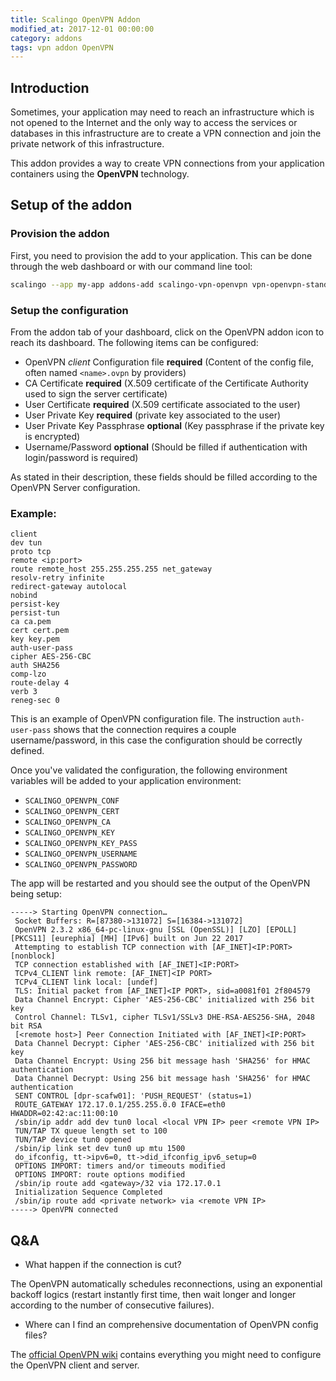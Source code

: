 ```yaml
---
title: Scalingo OpenVPN Addon
modified_at: 2017-12-01 00:00:00
category: addons
tags: vpn addon OpenVPN
---
```


## Introduction

Sometimes, your application may need to reach an infrastructure which
is not opened to the Internet and the only way to access the services
or databases in this infrastructure are to create a VPN connection and
join the private network of this infrastructure.

This addon provides a way to create VPN connections from your application
containers using the **OpenVPN** technology.

## Setup of the addon

### Provision the addon

First, you need to provision the add to your application. This can be done
through the web dashboard or with our command line tool:

```bash
scalingo --app my-app addons-add scalingo-vpn-openvpn vpn-openvpn-standard
```

### Setup the configuration

From the addon tab of your dashboard, click on the OpenVPN addon icon to reach
its dashboard. The following items can be configured:

* OpenVPN *client* Configuration file **required** (Content of the config file, often named `<name>.ovpn` by providers)
* CA Certificate   **required** (X.509 certificate of the Certificate Authority used to sign the server certificate)
* User Certificate **required** (X.509 certificate associated to the user)
* User Private Key **required** (private key associated to the user)
* User Private Key Passphrase **optional** (Key passphrase if the private key is encrypted)
* Username/Password **optional** (Should be filled if authentication with login/password is required)

As stated in their description, these fields should be filled according to the
OpenVPN Server configuration.

### Example:

```
client
dev tun
proto tcp
remote <ip:port>
route remote_host 255.255.255.255 net_gateway
resolv-retry infinite
redirect-gateway autolocal
nobind
persist-key
persist-tun
ca ca.pem
cert cert.pem
key key.pem
auth-user-pass
cipher AES-256-CBC
auth SHA256
comp-lzo
route-delay 4
verb 3
reneg-sec 0
```

This is an example of OpenVPN configuration file. The instruction
`auth-user-pass` shows that the connection requires a couple
username/password, in this case the configuration should be correctly defined.

Once you've validated the configuration, the following environment variables
will be added to your application environment:

* `SCALINGO_OPENVPN_CONF`
* `SCALINGO_OPENVPN_CERT`
* `SCALINGO_OPENVPN_CA`
* `SCALINGO_OPENVPN_KEY`
* `SCALINGO_OPENVPN_KEY_PASS`
* `SCALINGO_OPENVPN_USERNAME`
* `SCALINGO_OPENVPN_PASSWORD`

The app will be restarted and you should see the output of the OpenVPN being setup:

```
-----> Starting OpenVPN connection…
 Socket Buffers: R=[87380->131072] S=[16384->131072]
 OpenVPN 2.3.2 x86_64-pc-linux-gnu [SSL (OpenSSL)] [LZO] [EPOLL] [PKCS11] [eurephia] [MH] [IPv6] built on Jun 22 2017
 Attempting to establish TCP connection with [AF_INET]<IP:PORT> [nonblock]
 TCP connection established with [AF_INET]<IP:PORT>
 TCPv4_CLIENT link remote: [AF_INET]<IP PORT>
 TCPv4_CLIENT link local: [undef]
 TLS: Initial packet from [AF_INET]<IP PORT>, sid=a0081f01 2f804579
 Data Channel Encrypt: Cipher 'AES-256-CBC' initialized with 256 bit key
 Control Channel: TLSv1, cipher TLSv1/SSLv3 DHE-RSA-AES256-SHA, 2048 bit RSA
 [<remote host>] Peer Connection Initiated with [AF_INET]<IP:PORT>
 Data Channel Decrypt: Cipher 'AES-256-CBC' initialized with 256 bit key
 Data Channel Encrypt: Using 256 bit message hash 'SHA256' for HMAC authentication
 Data Channel Decrypt: Using 256 bit message hash 'SHA256' for HMAC authentication
 SENT CONTROL [dpr-scafw01]: 'PUSH_REQUEST' (status=1)
 ROUTE_GATEWAY 172.17.0.1/255.255.0.0 IFACE=eth0 HWADDR=02:42:ac:11:00:10
 /sbin/ip addr add dev tun0 local <local VPN IP> peer <remote VPN IP>
 TUN/TAP TX queue length set to 100
 TUN/TAP device tun0 opened
 /sbin/ip link set dev tun0 up mtu 1500
 do_ifconfig, tt->ipv6=0, tt->did_ifconfig_ipv6_setup=0
 OPTIONS IMPORT: timers and/or timeouts modified
 OPTIONS IMPORT: route options modified
 /sbin/ip route add <gateway>/32 via 172.17.0.1
 Initialization Sequence Completed
 /sbin/ip route add <private network> via <remote VPN IP>
-----> OpenVPN connected
```

## Q&A

- What happen if the connection is cut?

The OpenVPN automatically schedules reconnections, using an exponential backoff
logics (restart instantly first time, then wait longer and longer according to
the number of consecutive failures).

- Where can I find an comprehensive documentation of OpenVPN config files?

The [official OpenVPN wiki](https://community.openvpn.net/openvpn/wiki) contains
everything you might need to configure the OpenVPN client and server.
